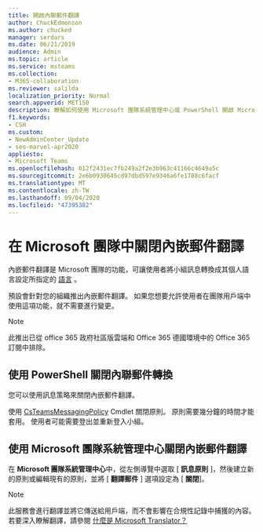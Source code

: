 ```yaml
---
title: 開啟內聯郵件翻譯
author: ChuckEdmonson
ms.author: chucked
manager: serdars
ms.date: 06/21/2019
audience: Admin
ms.topic: article
ms.service: msteams
ms.collection:
- M365-collaboration
ms.reviewer: salilda
localization_priority: Normal
search.appverid: MET150
description: 瞭解如何使用 Microsoft 團隊系統管理中心或 PowerShell 開啟 Microsoft 團隊中的內嵌翻譯。
f1.keywords:
- CSH
ms.custom:
- NewAdminCenter_Update
- seo-marvel-apr2020
appliesto:
- Microsoft Teams
ms.openlocfilehash: 012f2431ec7fb249a2f2e3b963c41166c4649a5c
ms.sourcegitcommit: 2e6b0930645cd97dbd597e9346a6fe1788c6facf
ms.translationtype: MT
ms.contentlocale: zh-TW
ms.lasthandoff: 09/04/2020
ms.locfileid: "47395382"
---
```

<a name="turn-off-inline-message-translation-in-microsoft-teams"></a>在 Microsoft 團隊中關閉內嵌郵件翻譯
=================================================

內嵌郵件翻譯是 Microsoft 團隊的功能，可讓使用者將小組訊息轉換成其個人語言設定所指定的 [語言](https://support.office.com/article/translate-a-message-in-teams-d8926ce9-d6a6-47df-a416-f1adb62d3194) 。

預設會針對您的組織推出內嵌郵件翻譯。 如果您想要允許使用者在團隊用戶端中使用這項功能，就不需要進行變更。

> [!NOTE]
>此推出已從 office 365 政府社區版雲端和 Office 365 德國環境中的 Office 365 訂閱中排除。

## <a name="use-powershell-to-turn-off-inline-message-translation"></a>使用 PowerShell 關閉內聯郵件轉換

您可以使用訊息策略來關閉內嵌郵件翻譯。

使用 [CsTeamsMessagingPolicy](https://docs.microsoft.com/powershell/module/skype/set-csteamsmessagingpolicy?view=skype-ps) Cmdlet 關閉原則。 原則需要幾分鐘的時間才能套用。 使用者可能需要登出並重新登入小組。

## <a name="use-the-microsoft-teams-admin-center-to-turn-off-inline-message-translation"></a>使用 Microsoft 團隊系統管理中心關閉內嵌郵件翻譯

在 **Microsoft 團隊系統管理中心**中，從左側導覽中選取 [ **訊息原則** ]，然後建立新的原則或編輯現有的原則，並將 [ **翻譯郵件** ] 選項設定為 [ **關閉**]。

> [!NOTE]
> 此服務會進行翻譯並將它傳送給用戶端，而不會影響在合規性記錄中捕獲的內容。 若要深入瞭解翻譯，請參閱 [什麼是 Microsoft Translator？](https://docs.microsoft.com/azure/cognitive-services/translator/translator-info-overview)
